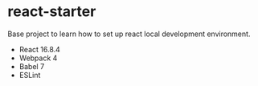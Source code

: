 # react-starter
Base project to learn how to set up react local development environment.

- React 16.8.4
- Webpack 4
- Babel 7
- ESLint